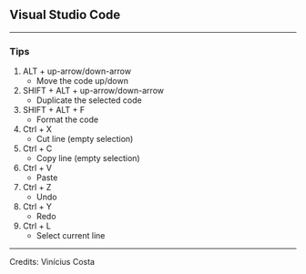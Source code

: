 ## Visual Studio Code
---

### Tips

1. ALT + up-arrow/down-arrow
   * Move the code up/down
2. SHIFT + ALT + up-arrow/down-arrow
   * Duplicate the selected code
3. SHIFT + ALT + F
   * Format the code 
4. Ctrl + X
   * Cut line (empty selection)
5. Ctrl + C
   * Copy line (empty selection)
6. Ctrl + V
   * Paste
7. Ctrl + Z
   * Undo
8.  Ctrl + Y
    * Redo
9.  Ctrl + L
    * Select current line

---

Credits: Vinícius Costa 